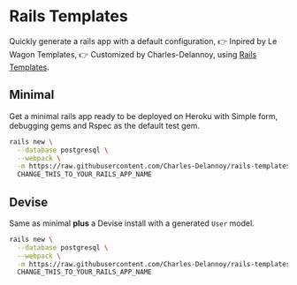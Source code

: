 # Rails Templates

Quickly generate a rails app with a default configuration,
👉 Inpired by Le Wagon Templates,
👉 Customized by Charles-Delannoy,
using [Rails Templates](http://guides.rubyonrails.org/rails_application_templates.html).


## Minimal

Get a minimal rails app ready to be deployed on Heroku with Simple form, debugging gems and Rspec as the default test gem.

```bash
rails new \
  --database postgresql \
  --webpack \
  -m https://raw.githubusercontent.com/Charles-Delannoy/rails-templates/master/minimal.rb \
  CHANGE_THIS_TO_YOUR_RAILS_APP_NAME
```

## Devise

Same as minimal **plus** a Devise install with a generated `User` model.

```bash
rails new \
  --database postgresql \
  --webpack \
  -m https://raw.githubusercontent.com/Charles-Delannoy/rails-templates/master/devise.rb \
  CHANGE_THIS_TO_YOUR_RAILS_APP_NAME
```
